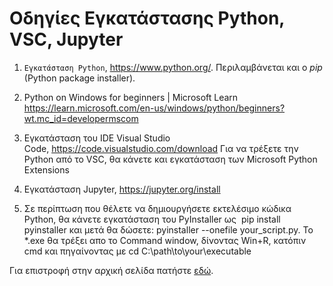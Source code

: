 
# Οδηγίες Εγκατάστασης Python, VSC, Jupyter

1. `Eγκατάσταση Python`, https://www.python.org/. Περιλαμβάνεται και ο *pip* (Python package installer).

1. Python on Windows for beginners | Microsoft Learn  https://learn.microsoft.com/en-us/windows/python/beginners?wt.mc_id=developermscom

1. Εγκατάσταση του IDE Visual Studio Code, https://code.visualstudio.com/download 
Για να τρέξετε την Python από το VSC, θα κάνετε και εγκατάσταση των Microsoft Python Extensions

1. Εγκατάσταση Jupyter, https://jupyter.org/install

1. Σε περίπτωση που θέλετε να δημιουργήσετε εκτελέσιμο κώδικα Python, θα κάνετε εγκατάσταση του PyInstaller ως 
pip install pyinstaller και μετά θα δώσετε: pyinstaller --onefile your_script.py. To *.exe θα τρέξει απο το Command window, δίνοντας Win+R, κατόπιν cmd και πηγαίνοντας με cd C:\path\to\your\executable


 Για επιστροφή στην αρχική σελίδα πατήστε [εδώ](README.md).
